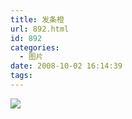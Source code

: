 ```yaml
---
title: 发条橙
url: 892.html
id: 892
categories:
  - 图片
date: 2008-10-02 16:14:39
tags:
---
```


![](http://photo.guolaijie.com/rooufer/attachments/month_0810/82008104161519.jpg)